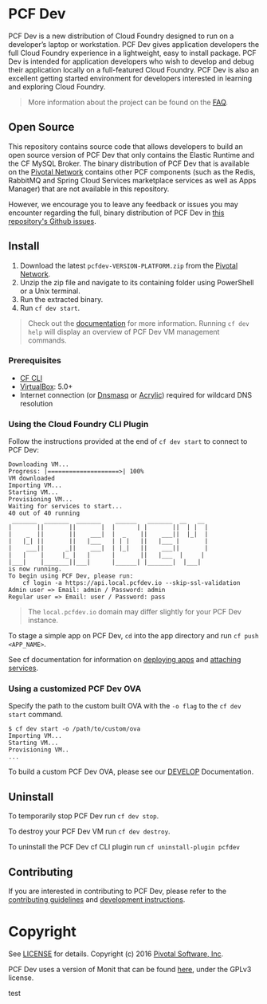 # PCF Dev

PCF Dev is a new distribution of Cloud Foundry designed to run on a developer’s laptop or workstation.  PCF Dev gives application developers the full Cloud Foundry experience in a lightweight, easy to install package.  PCF Dev is intended for application developers who wish to develop and debug their application locally on a full-featured Cloud Foundry.  PCF Dev is also an excellent getting started environment for developers interested in learning and exploring Cloud Foundry.

> More information about the project can be found on the [FAQ](FAQ.md#general-questions).

## Open Source

This repository contains source code that allows developers to build an open source version of PCF Dev that only contains the Elastic Runtime and the CF MySQL Broker. The binary distribution of PCF Dev that is available on the [Pivotal Network](https://network.pivotal.io/) contains other PCF components (such as the Redis, RabbitMQ and Spring Cloud Services marketplace services as well as Apps Manager) that are not available in this repository.

However, we encourage you to leave any feedback or issues you may encounter regarding the full, binary distribution of PCF Dev in [this repository's Github issues](https://github.com/pivotal-cf/pcfdev/issues).

## Install

1. Download the latest `pcfdev-VERSION-PLATFORM.zip` from the [Pivotal Network](https://network.pivotal.io/).
1. Unzip the zip file and navigate to its containing folder using PowerShell or a Unix terminal.
1. Run the extracted binary.
1. Run `cf dev start`.

> Check out the [documentation](https://docs.pivotal.io/pcf-dev/) for more information. Running `cf dev help` will display an overview of PCF Dev VM management commands.

### Prerequisites

* [CF CLI](https://github.com/cloudfoundry/cli)
* [VirtualBox](https://www.virtualbox.org/): 5.0+
* Internet connection (or [Dnsmasq](http://www.thekelleys.org.uk/dnsmasq/doc.html) or [Acrylic](http://mayakron.altervista.org/wikibase/show.php?id=AcrylicHome)) required for wildcard DNS resolution

### Using the Cloud Foundry CLI Plugin

Follow the instructions provided at the end of `cf dev start` to connect to PCF Dev:

```
Downloading VM...
Progress: |====================>| 100%
VM downloaded
Importing VM...
Starting VM...
Provisioning VM...
Waiting for services to start...
40 out of 40 running
 _______  _______  _______    ______   _______  __   __
|       ||       ||       |  |      | |       ||  | |  |
|    _  ||       ||    ___|  |  _    ||    ___||  |_|  |
|   |_| ||       ||   |___   | | |   ||   |___ |       |
|    ___||      _||    ___|  | |_|   ||    ___||       |
|   |    |     |_ |   |      |       ||   |___  |     |
|___|    |_______||___|      |______| |_______|  |___|
is now running.
To begin using PCF Dev, please run:
    cf login -a https://api.local.pcfdev.io --skip-ssl-validation
Admin user => Email: admin / Password: admin
Regular user => Email: user / Password: pass
```

> The `local.pcfdev.io` domain may differ slightly for your PCF Dev instance.

To stage a simple app on PCF Dev, `cd` into the app directory and run `cf push <APP_NAME>`.

See cf documentation for information on [deploying apps](http://docs.cloudfoundry.org/devguide/deploy-apps/) and [attaching services](http://docs.cloudfoundry.org/devguide/services/).

### Using a customized PCF Dev OVA

Specify the path to the custom built OVA with the `-o flag` to the `cf dev start` command.

```
$ cf dev start -o /path/to/custom/ova
Importing VM...
Starting VM...
Provisioning VM..
...
```

To build a custom PCF Dev OVA, please see our [DEVELOP](./DEVELOP.md) Documentation.

## Uninstall

To temporarily stop PCF Dev run `cf dev stop`.

To destroy your PCF Dev VM run `cf dev destroy`.

To uninstall the PCF Dev cf CLI plugin run `cf uninstall-plugin pcfdev`

## Contributing

If you are interested in contributing to PCF Dev, please refer to the [contributing guidelines](CONTRIBUTING.md) and [development instructions](DEVELOP.md).

# Copyright

See [LICENSE](LICENSE) for details.
Copyright (c) 2016 [Pivotal Software, Inc](http://www.pivotal.io/).

PCF Dev uses a version of Monit that can be found [here](https://github.com/pivotal-cf/pcfdev-monit), under the GPLv3 license.

test
